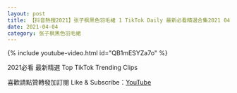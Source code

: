 ```yaml
---
layout: post
title: 【抖音熱搜2021】张子枫黑色羽毛裙 1 TikTok Daily 最新必看精選合集2021 04 04
date: 2021-04-04
category: 张子枫黑色羽毛裙
---
```


{% include youtube-video.html id="QB1mESYZa7o" %}

2021必看 最新精選 Top TikTok Trending Clips

喜歡請點贊轉發加訂閱 Like & Subscribe：[YouTube](https://www.youtube.com/channel/UCAoR7VcanIPd04uEq_GIylA/videos)

